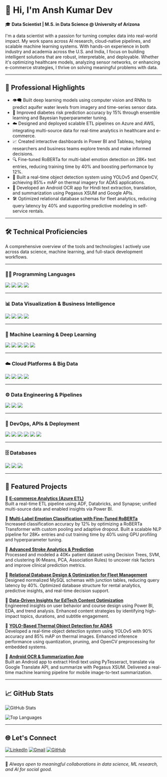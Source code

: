 
# 👋 Hi, I'm Ansh Kumar Dev

🎓 **Data Scientist | M.S. in Data Science @ University of Arizona**

I'm a data scientist with a passion for turning complex data into real-world impact. My work spans across AI research, cloud-native pipelines, and scalable machine learning systems. With hands-on experience in both industry and academia across the U.S. and India, I focus on building intelligent solutions that are robust, interpretable, and deployable. Whether it's optimizing healthcare models, analyzing sensor networks, or enhancing e-commerce strategies, I thrive on solving meaningful problems with data.

---

## 💼 Professional Highlights

- 👁️‍🗨️ Built deep learning models using computer vision and RNNs to predict aquifer water levels from imagery and time-series sensor data.
- 💉 Improved diabetes risk prediction accuracy by 15% through ensemble learning and Bayesian hyperparameter tuning.
- ☁️ Designed and deployed scalable ETL pipelines on Azure and AWS, integrating multi-source data for real-time analytics in healthcare and e-commerce.
- 📈 Created interactive dashboards in Power BI and Tableau, helping researchers and business teams explore trends and make informed decisions.
- 🔍 Fine-tuned RoBERTa for multi-label emotion detection on 28K+ text entries, reducing training time by 40% and boosting performance by 12%.
- 🤖 Built a real-time object detection system using YOLOv5 and OpenCV, achieving 85%+ mAP on thermal imagery for ADAS applications.
- 📱 Developed an Android OCR app for Hindi text extraction, translation, and summarization using Pegasus XSUM and Google APIs.
- 🛠️ Optimized relational database schemas for fleet analytics, reducing query latency by 40% and supporting predictive modeling in self-service rentals.
---

## 🛠️ Technical Proficiencies  
A comprehensive overview of the tools and technologies I actively use across data science, machine learning, and full-stack development workflows.

---

### 🧑‍💻 Programming Languages  
<p>
  <img src="https://img.shields.io/badge/Python-3776AB?style=flat&logo=python&logoColor=white" />
  <img src="https://img.shields.io/badge/R-276DC3?style=flat&logo=r&logoColor=white" />
  <img src="https://img.shields.io/badge/SQL-4479A1?style=flat&logo=postgresql&logoColor=white" />
  <img src="https://img.shields.io/badge/C++-00599C?style=flat&logo=cplusplus&logoColor=white" />
</p>

---

### 📊 Data Visualization & Business Intelligence  
<p>
  <img src="https://img.shields.io/badge/PowerBI-F2C811?style=flat&logo=powerbi&logoColor=black" />
  <img src="https://img.shields.io/badge/Tableau-E97627?style=flat&logo=tableau&logoColor=white" />
  <img src="https://img.shields.io/badge/Matplotlib-11557C?style=flat&logo=python&logoColor=white" />
  <img src="https://img.shields.io/badge/Seaborn-76B900?style=flat&logo=python&logoColor=white" />
</p>

---

### 🧠 Machine Learning & Deep Learning  
<p>
  <img src="https://img.shields.io/badge/Scikit--Learn-F7931E?style=flat&logo=scikit-learn&logoColor=white" />
  <img src="https://img.shields.io/badge/TensorFlow-FF6F00?style=flat&logo=tensorflow&logoColor=white" />
  <img src="https://img.shields.io/badge/Keras-D00000?style=flat&logo=keras&logoColor=white" />
  <img src="https://img.shields.io/badge/PyTorch-EE4C2C?style=flat&logo=pytorch&logoColor=white" />
  <img src="https://img.shields.io/badge/OpenCV-5C3EE8?style=flat&logo=opencv&logoColor=white" />
</p>

---

### ☁️ Cloud Platforms & Big Data  
<p>
  <img src="https://img.shields.io/badge/Azure-0078D4?style=flat&logo=microsoftazure&logoColor=white" />
  <img src="https://img.shields.io/badge/AWS-232F3E?style=flat&logo=amazon-aws&logoColor=white" />
  <img src="https://img.shields.io/badge/GCP-4285F4?style=flat&logo=googlecloud&logoColor=white" />
  <img src="https://img.shields.io/badge/Apache_Spark-E25A1C?style=flat&logo=apachespark&logoColor=white" />
</p>

---

### ⚙️ Data Engineering & Pipelines  
<p>
  <img src="https://img.shields.io/badge/Azure%20Data%20Factory-0078D4?style=flat&logo=microsoftazure&logoColor=white" />
  <img src="https://img.shields.io/badge/Databricks-E34A28?style=flat&logo=databricks&logoColor=white" />
  <img src="https://img.shields.io/badge/Synapse%20Analytics-0078D4?style=flat&logo=microsoftazure&logoColor=white" />
</p>

---

### 🧪 DevOps, APIs & Deployment  
<p>
  <img src="https://img.shields.io/badge/Flask-000000?style=flat&logo=flask&logoColor=white" />
  <img src="https://img.shields.io/badge/REST%20APIs-005571?style=flat&logo=fastapi&logoColor=white" />
  <img src="https://img.shields.io/badge/Docker-2496ED?style=flat&logo=docker&logoColor=white" />
  <img src="https://img.shields.io/badge/Kubernetes-326CE5?style=flat&logo=kubernetes&logoColor=white" />
  <img src="https://img.shields.io/badge/CI%2FCD-0A0A0A?style=flat&logo=githubactions&logoColor=white" />
  <img src="https://img.shields.io/badge/Linux-FCC624?style=flat&logo=linux&logoColor=black" />
</p>

---

### 🗄️ Databases  
<p>
  <img src="https://img.shields.io/badge/MongoDB-47A248?style=flat&logo=mongodb&logoColor=white" />
  <img src="https://img.shields.io/badge/PostgreSQL-336791?style=flat&logo=postgresql&logoColor=white" />
  <img src="https://img.shields.io/badge/MySQL-4479A1?style=flat&logo=mysql&logoColor=white" />
</p>

---

## 🚀 Featured Projects


🔗 [**E-commerce Analytics (Azure ETL)**](https://github.com/Anshkumardev/azure-etl-pipeline)  
Built a real-time ETL pipeline using ADF, Databricks, and Synapse; unified multi-source data and enabled insights via Power BI.

🔗 [**Multi-Label Emotion Classification with Fine-Tuned RoBERTa**](https://github.com/Anshkumardev/Multi-Label-Emotion-Classification-with-Fine-Tuned-RoBERTa)  
Increased classification accuracy by 12% by optimizing a RoBERTa Transformer with custom pooling and adaptive dropout. Built a scalable NLP pipeline for 28K+ entries and cut training time by 40% using GPU profiling and hyperparameter tuning.

🔗 [**Advanced Stroke Analytics & Prediction**](https://github.com/Anshkumardev/Brain-stroke/blob/master/Brain_stroke-new.ipynb)  
Processed and modeled a 40K+ patient dataset using Decision Trees, SVM, and clustering (K-Means, PCA, Association Rules) to uncover risk factors and improve clinical prediction metrics.

🔗 [**Relational Database Design & Optimization for Fleet Management**](https://github.com/Anshkumardev/Relational-Database-Design-and-Optimization-for-Fleet-Management)  
Designed normalized MySQL schemas with junction tables, reducing query latency by 40%. Optimized database structure for rental analytics, predictive insights, and real-time decision support.

🔗 [**Data-Driven Insights for EdTech Content Optimization**](https://github.com/Anshkumardev/PowerBI---Data-Driven-Insights-for-EdTech-Content-Optimization-)  
Engineered insights on user behavior and course design using Power BI, EDA, and trend analysis. Enhanced content strategies by identifying high-impact topics, durations, and subtitle engagement.



🔗 [**YOLO-Based Thermal Object Detection for ADAS**](https://github.com/Anshkumardev/YOLO-Object-Detection-and-Classification-for-ADAS)  
Developed a real-time object detection system using YOLOv5 with 90% accuracy and 85% mAP on thermal images. Enhanced inference performance using quantization, pruning, and OpenCV preprocessing for embedded systems.

🔗 [**Android OCR & Summarization App**](https://github.com/Anshkumardev/AI-Scanner)  
Built an Android app to extract Hindi text using PyTesseract, translate via Google Translate API, and summarize with Pegasus XSUM. Delivered a real-time machine learning pipeline for mobile image-to-text summarization.

---

## 📈 GitHub Stats

![GitHub Stats](https://github-readme-stats.vercel.app/api?username=Anshkumardev&show_icons=true&theme=default)

![Top Languages](https://github-readme-stats.vercel.app/api/top-langs/?username=Anshkumardev&layout=compact)

---

## 🌐 Let's Connect

[![LinkedIn](https://img.shields.io/badge/LinkedIn-blue?logo=linkedin&style=flat&link=https://www.linkedin.com/in/ansh-kumar-dev/)](https://www.linkedin.com/in/ansh-kumar-dev/)
[![Gmail](https://img.shields.io/badge/Email-red?logo=gmail&style=flat)](mailto:anshkumardev@gmail.com)
[![GitHub](https://img.shields.io/badge/GitHub-black?logo=github&style=flat)](https://github.com/Anshkumardev)

---

📌 *Always open to meaningful collaborations in data science, ML research, and AI for social good.*
